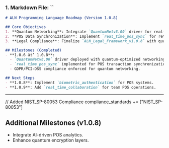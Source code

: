 ﻿

### **1. Markdown File: ``**
```markdown
# ALN Programming Language Roadmap (Version 1.0.8)

## Core Objectives
1. **Quantum Networking**: Integrate `QuantumNetv8.00` driver for real-time quantum-optimized networking.
2. **POS Data Synchronization**: Implement `real_time_pos_sync` for retail POS systems across networks.
3. **Legal Compliance**: Finalize `ALN_Legal_Framework_v1.0.8` with quantum networking compliance.

## Milestones (Completed)
- **1.0.6 â†’ 1.0.8**:
  - `QuantumNetv8.00` driver deployed with quantum-optimized networking.
  - `real_time_pos_sync` implemented for POS transaction synchronization.
  - GDPR/PCI-DSS compliance enforced for quantum networking.

## Next Steps
- **1.0.8**: Implement `biometric_authentication` for POS systems.
- **1.0.9**: Add `real_time_collaboration` for team POS operations.
```

---

// Added NIST_SP-80053 Compliance
compliance_standards += ["NIST_SP-80053"]
## Additional Milestones (v1.0.8)
- Integrate AI-driven POS analytics.
- Enhance quantum encryption layers.
